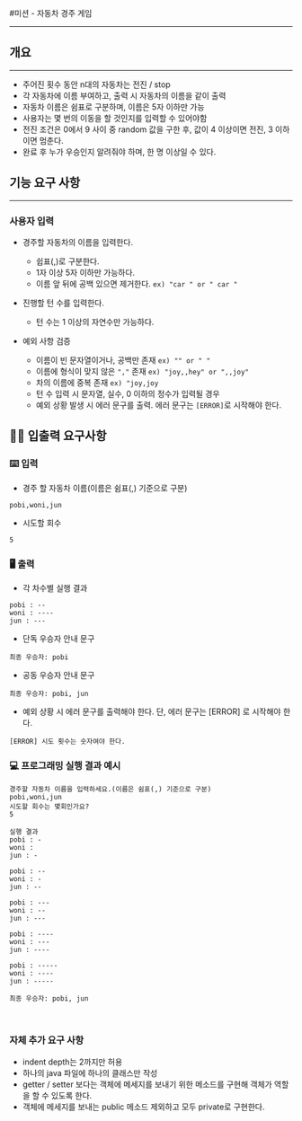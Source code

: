 #미션 - 자동차 경주 게임
***

## 개요
***
* 주어진 횟수 동안 n대의 자동차는 전진 / stop
* 각 자동차에 이름 부여하고, 출력 시 자동차의 이름을 같이 출력
* 자동차 이름은 쉼표로 구분하며, 이름은 5자 이하만 가능
* 사용자는 몇 번의 이동을 할 것인지를 입력할 수 있어야함
* 전진 조건은 0에서 9 사이 중 random 값을 구한 후, 값이 4 이상이면 전진, 3 이하이면 멈춘다.
* 완료 후 누가 우승인지 알려줘야 하며, 한 명 이상일 수 있다.

## 기능 요구 사항
***

### 사용자 입력
- 경주할 자동차의 이름을 입력한다.
    - 쉽표(,)로 구분한다.
    - 1자 이상 5자 이하만 가능하다.
    - 이름 앞 뒤에 공백 있으면 제거한다. `ex) "car " or " car "`
    
    
- 진행할 턴 수를 입력한다.
    - 턴 수는 1 이상의 자연수만 가능하다.
    
    
- 예외 사항 검증
    - 이름이 빈 문자열이거나, 공백만 존재 `ex) "" or " "`
    - 이름에 형식이 맞지 않은 `","` 존재 `ex) "joy,,hey" or ",,joy"`
    - 차의 이름에 중복 존재 `ex) "joy,joy`
    - 턴 수 입력 시 문자열, 실수, 0 이하의 정수가 입력될 경우
    - 예외 상황 발생 시 에러 문구를 출력. 에러 문구는 `[ERROR]`로 시작해야 한다.


## ✍🏻 입출력 요구사항
### ⌨️ 입력
- 경주 할 자동차 이름(이름은 쉼표(,) 기준으로 구분)
```
pobi,woni,jun
```
- 시도할 회수
```
5
```

### 🖥 출력
- 각 차수별 실행 결과
```
pobi : --
woni : ----
jun : ---
```
- 단독 우승자 안내 문구
```
최종 우승자: pobi
```
- 공동 우승자 안내 문구
```
최종 우승자: pobi, jun
```
- 예외 상황 시 에러 문구를 출력해야 한다. 단, 에러 문구는 [ERROR] 로 시작해야 한다.
```
[ERROR] 시도 횟수는 숫자여야 한다.
```

### 💻 프로그래밍 실행 결과 예시
```
경주할 자동차 이름을 입력하세요.(이름은 쉼표(,) 기준으로 구분)
pobi,woni,jun
시도할 회수는 몇회인가요?
5

실행 결과
pobi : -
woni : 
jun : -

pobi : --
woni : -
jun : --

pobi : ---
woni : --
jun : ---

pobi : ----
woni : ---
jun : ----

pobi : -----
woni : ----
jun : -----

최종 우승자: pobi, jun
```

<br>

### 자체 추가 요구 사항
- indent depth는 2까지만 허용
- 하나의 java 파일에 하나의 클래스만 작성
- getter / setter 보다는 객체에 메세지를 보내기 위한 메소드를 구현해 객체가 역할을 할 수 있도록 한다.
- 객체에 메세지를 보내는 public 메소드 제외하고 모두 private로 구현한다.



    
    
